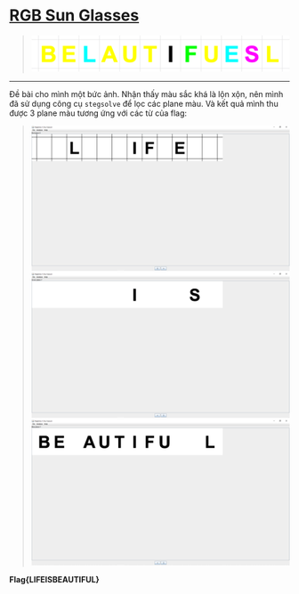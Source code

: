 # [RGB Sun Glasses](https://ctf.viblo.asia/puzzles/rgb-sun-glasses-w2mhzjsdl5g)

> ![](1.png)

---

Đề bài cho mình một bức ảnh. Nhận thấy màu sắc khá là lộn xộn, nên mình đã sử dụng công cụ `stegsolve` để lọc các plane màu. Và kết quả mình thu được 3 plane màu tương ứng với các từ của flag:

> ![](2.png) ![](3.png) ![](4.png)

**Flag{LIFEISBEAUTIFUL}**

